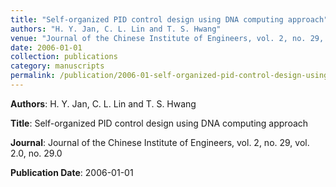 ```yaml
---
title: "Self-organized PID control design using DNA computing approach"
authors: "H. Y. Jan, C. L. Lin and T. S. Hwang"
venue: "Journal of the Chinese Institute of Engineers, vol. 2, no. 29, vol. 2.0, no. 29.0"
date: 2006-01-01
collection: publications
category: manuscripts
permalink: /publication/2006-01-self-organized-pid-control-design-using-dna-computing-approach
---
```


**Authors**: H. Y. Jan, C. L. Lin and T. S. Hwang

**Title**: Self-organized PID control design using DNA computing approach

**Journal**: Journal of the Chinese Institute of Engineers, vol. 2, no. 29, vol. 2.0, no. 29.0

**Publication Date**: 2006-01-01
